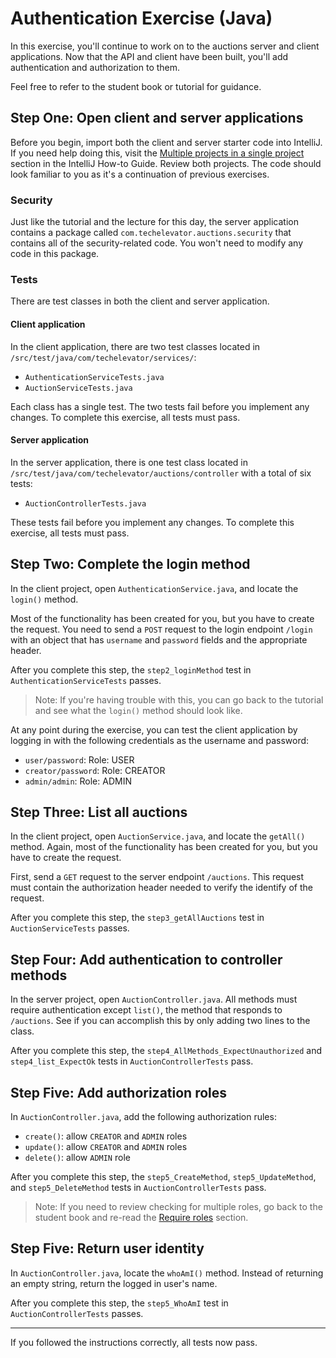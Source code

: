 # Authentication Exercise (Java)

In this exercise, you'll continue to work on to the auctions server and client applications. Now that the API and client have been built, you'll add authentication and authorization to them.

Feel free to refer to the student book or tutorial for guidance.

## Step One: Open client and server applications

Before you begin, import both the client and server starter code into IntelliJ. If you need help doing this, visit the [Multiple projects in a single project](https://book.techelevator.com/v2_3/guides/intellij.html#multiple-projects-in-a-single-project) section in the IntelliJ How-to Guide. Review both projects. The code should look familiar to you as it's a continuation of previous exercises.

### Security

Just like the tutorial and the lecture for this day, the server application contains a package called `com.techelevator.auctions.security` that contains all of the security-related code. You won't need to modify any code in this package.

### Tests

There are test classes in both the client and server application.

#### Client application

In the client application, there are two test classes located in `/src/test/java/com/techelevator/services/`:

- `AuthenticationServiceTests.java`
- `AuctionServiceTests.java`

Each class has a single test. The two tests fail before you implement any changes. To complete this exercise, all tests must pass.

#### Server application

In the server application, there is one test class located in `/src/test/java/com/techelevator/auctions/controller` with a total of six tests:

- `AuctionControllerTests.java`

These tests fail before you implement any changes. To complete this exercise, all tests must pass.

## Step Two: Complete the login method

In the client project, open `AuthenticationService.java`, and locate the `login()` method.

Most of the functionality has been created for you, but you have to create the request. You need to send a `POST` request to the login endpoint `/login` with an object that has `username` and `password` fields and the appropriate header.

After you complete this step, the `step2_loginMethod` test in `AuthenticationServiceTests` passes.

> Note: If you're having trouble with this, you can go back to the tutorial and see what the `login()` method should look like.

At any point during the exercise, you can test the client application by logging in with the following credentials as the username and password:

- `user/password`: Role: USER
- `creator/password`: Role: CREATOR
- `admin/admin`: Role: ADMIN

## Step Three: List all auctions

In the client project, open `AuctionService.java`, and locate the `getAll()` method. Again, most of the functionality has been created for you, but you have to create the request.

First, send a `GET` request to the server endpoint `/auctions`. This request must contain the authorization header needed to verify the identify of the request.

After you complete this step, the `step3_getAllAuctions` test in `AuctionServiceTests` passes.

## Step Four: Add authentication to controller methods

In the server project, open `AuctionController.java`. All methods must require authentication except `list()`, the method that responds to `/auctions`. See if you can accomplish this by only adding two lines to the class.

After you complete this step, the `step4_AllMethods_ExpectUnauthorized` and `step4_list_ExpectOk` tests in `AuctionControllerTests` pass.

## Step Five: Add authorization roles

In `AuctionController.java`, add the following authorization rules:

- `create()`: allow `CREATOR` and `ADMIN` roles
- `update()`: allow `CREATOR` and `ADMIN` roles
- `delete()`: allow `ADMIN` role

After you complete this step, the `step5_CreateMethod`, `step5_UpdateMethod`, and `step5_DeleteMethod` tests in `AuctionControllerTests` pass.

> Note: If you need to review checking for multiple roles, go back to the student book and re-read the [Require roles](https://book.techelevator.com/v2_3/content/authentication.html#require-role) section.

## Step Five: Return user identity

In `AuctionController.java`, locate the `whoAmI()` method. Instead of returning an empty string, return the logged in user's name.

After you complete this step, the `step5_WhoAmI` test in `AuctionControllerTests` passes.

---

If you followed the instructions correctly, all tests now pass.

